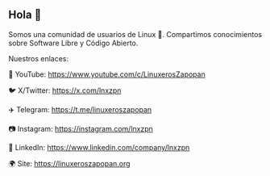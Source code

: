 ## Hola 👋

<!--

**Here are some ideas to get you started:**

🙋‍♀️ A short introduction - what is your organization all about?
🌈 Contribution guidelines - how can the community get involved?
👩‍💻 Useful resources - where can the community find your docs? Is there anything else the community should know?
🍿 Fun facts - what does your team eat for breakfast?
🧙 Remember, you can do mighty things with the power of [Markdown](https://docs.github.com/github/writing-on-github/getting-started-with-writing-and-formatting-on-github/basic-writing-and-formatting-syntax)
-->

Somos una comunidad de usuarios de Linux 🐧. Compartimos conocimientos sobre Software Libre y Código Abierto.

Nuestros enlaces:

🎥 YouTube:   https://www.youtube.com/c/LinuxerosZapopan

🐦 X/Twitter: https://x.com/lnxzpn 

✈️ Telegram:  https://t.me/linuxeroszapopan

📷 Instagram: https://instagram.com/lnxzpn
 
👔 LinkedIn: https://www.linkedin.com/company/lnxzpn

🌍 Site:      https://linuxeroszapopan.org
